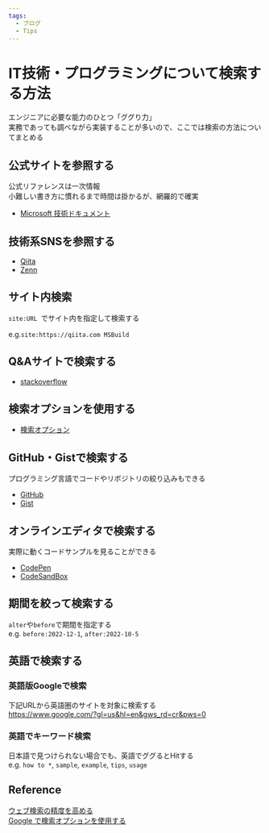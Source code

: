 ```yaml
---
tags:
  - ブログ
  - Tips
---
```


# IT技術・プログラミングについて検索する方法
エンジニアに必要な能力のひとつ「ググり力」<br>
実務であっても調べながら実装することが多いので、ここでは検索の方法についてまとめる

## 公式サイトを参照する
公式リファレンスは一次情報<br>
小難しい書き方に慣れるまで時間は掛かるが、網羅的で確実
- [Microsoft 技術ドキュメント](https://learn.microsoft.com/ja-jp/docs/)

## 技術系SNSを参照する
- [Qiita](https://qiita.com/)
- [Zenn](https://zenn.dev/)

## サイト内検索
`site:URL `でサイト内を指定して検索する

e.g.`site:https://qiita.com MSBuild`

## Q&Aサイトで検索する
- [stackoverflow](https://stackoverflow.com/)

## 検索オプションを使用する
- [検索オプション](https://www.google.com/advanced_search)

## GitHub・Gistで検索する
プログラミング言語でコードやリポジトリの絞り込みもできる
- [GitHub](https://github.com/)
- [Gist](https://gist.github.com/)

## オンラインエディタで検索する
実際に動くコードサンプルを見ることができる
- [CodePen](https://codepen.io/search/pens)
- [CodeSandBox](https://codesandbox.io/search)

## 期間を絞って検索する
`alter`や`before`で期間を指定する<br>
e.g. `before:2022-12-1`, `after:2022-10-5`

## 英語で検索する
### 英語版Googleで検索
下記URLから英語圏のサイトを対象に検索する<br>
https://www.google.com/?gl=us&hl=en&gws_rd=cr&pws=0

### 英語でキーワード検索
日本語で見つけられない場合でも、英語でググるとHitする<br>
e.g. `how to *`, `sample`, `example`, `tips`, `usage`

## Reference
[ウェブ検索の精度を高める](https://support.google.com/websearch/answer/2466433)<br>
[Google で検索オプションを使用する](https://support.google.com/websearch/answer/35890)<br>
